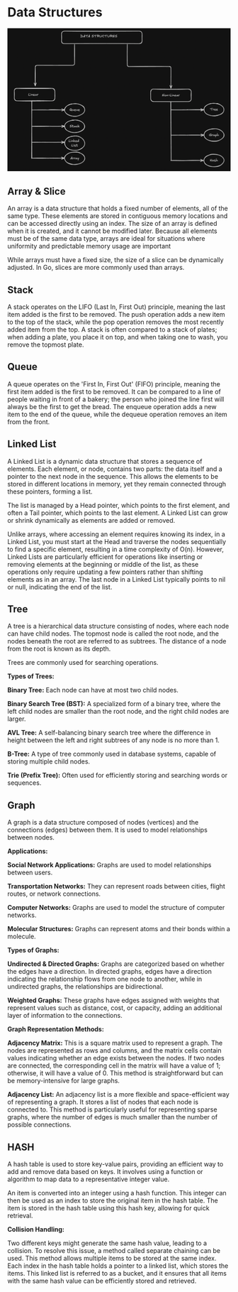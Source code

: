 
# Data Structures

  
![Profil Resmi](./images/data_structures.png)


## Array & Slice


An array is a data structure that holds a fixed number of elements, all of the same type. These elements are stored in contiguous memory locations and can be accessed directly using an index. The size of an array is defined when it is created, and it cannot be modified later. Because all elements must be of the same data type, arrays are ideal for situations where uniformity and predictable memory usage are important

While arrays must have a fixed size, the size of a slice can be dynamically adjusted. In Go, slices are more commonly used than arrays.

## Stack


A stack operates on the LIFO (Last In, First Out) principle, meaning the last item added is the first to be removed. The push operation adds a new item to the top of the stack, while the pop operation removes the most recently added item from the top. A stack is often compared to a stack of plates; when adding a plate, you place it on top, and when taking one to wash, you remove the topmost plate.


## Queue


A queue operates on the 'First In, First Out' (FIFO) principle, meaning the first item added is the first to be removed. It can be compared to a line of people waiting in front of a bakery; the person who joined the line first will always be the first to get the bread. The enqueue operation adds a new item to the end of the queue, while the dequeue operation removes an item from the front.

  
## Linked List


A Linked List is a dynamic data structure that stores a sequence of elements. Each element, or node, contains two parts: the data itself and a pointer to the next node in the sequence. This allows the elements to be stored in different locations in memory, yet they remain connected through these pointers, forming a list.


The list is managed by a Head pointer, which points to the first element, and often a Tail pointer, which points to the last element. A Linked List can grow or shrink dynamically as elements are added or removed.


Unlike arrays, where accessing an element requires knowing its index, in a Linked List, you must start at the Head and traverse the nodes sequentially to find a specific element, resulting in a time complexity of O(n). However, Linked Lists are particularly efficient for operations like inserting or removing elements at the beginning or middle of the list, as these operations only require updating a few pointers rather than shifting elements as in an array. The last node in a Linked List typically points to nil or null, indicating the end of the list.


## Tree


A tree is a hierarchical data structure consisting of nodes, where each node can have child nodes. The topmost node is called the root node, and the nodes beneath the root are referred to as subtrees. The distance of a node from the root is known as its depth.


Trees are commonly used for searching operations.

 
**Types of Trees:**

**Binary Tree:** Each node can have at most two child nodes.

**Binary Search Tree (BST):** A specialized form of a binary tree, where the left child nodes are smaller than the root node, and the right child nodes are larger.

**AVL Tree:** A self-balancing binary search tree where the difference in height between the left and right subtrees of any node is no more than 1.

**B-Tree:** A type of tree commonly used in database systems, capable of storing multiple child nodes.

**Trie (Prefix Tree):** Often used for efficiently storing and searching words or sequences.

  

## Graph


A graph is a data structure composed of nodes (vertices) and the connections (edges) between them. It is used to model relationships between nodes.


**Applications:**

**Social Network Applications:** Graphs are used to model relationships between users.

**Transportation Networks:** They can represent roads between cities, flight routes, or network connections.

**Computer Networks:** Graphs are used to model the structure of computer networks.

**Molecular Structures:** Graphs can represent atoms and their bonds within a molecule.

**Types of Graphs:**

**Undirected & Directed Graphs:** Graphs are categorized based on whether the edges have a direction. In directed graphs, edges have a direction indicating the relationship flows from one node to another, while in undirected graphs, the relationships are bidirectional.

**Weighted Graphs:** These graphs have edges assigned with weights that represent values such as distance, cost, or capacity, adding an additional layer of information to the connections.

**Graph Representation Methods:**

**Adjacency Matrix:** This is a square matrix used to represent a graph. The nodes are represented as rows and columns, and the matrix cells contain values indicating whether an edge exists between the nodes. If two nodes are connected, the corresponding cell in the matrix will have a value of 1; otherwise, it will have a value of 0. This method is straightforward but can be memory-intensive for large graphs.

  

**Adjacency List:** An adjacency list is a more flexible and space-efficient way of representing a graph. It stores a list of nodes that each node is connected to. This method is particularly useful for representing sparse graphs, where the number of edges is much smaller than the number of possible connections.

## HASH


A hash table is used to store key-value pairs, providing an efficient way to add and remove data based on keys. It involves using a function or algorithm to map data to a representative integer value.

  

An item is converted into an integer using a hash function. This integer can then be used as an index to store the original item in the hash table. The item is stored in the hash table using this hash key, allowing for quick retrieval.


**Collision Handling:**

Two different keys might generate the same hash value, leading to a collision. To resolve this issue, a method called separate chaining can be used. This method allows multiple items to be stored at the same index. Each index in the hash table holds a pointer to a linked list, which stores the items. This linked list is referred to as a bucket, and it ensures that all items with the same hash value can be efficiently stored and retrieved.



